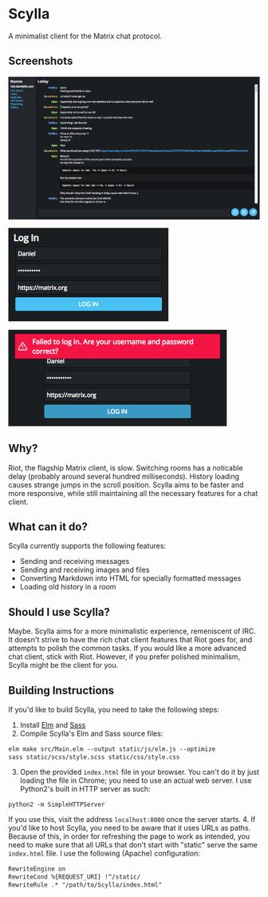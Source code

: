 # Scylla
A minimalist client for the Matrix chat protocol.

## Screenshots
![Main View](screenshots/screenshot-1.png)

![Login View](screenshots/screenshot-2.png)

![Error](screenshots/screenshot-3.png)

## Why?
Riot, the flagship Matrix client, is slow. Switching rooms has a noticable delay (probably around several hundred milliseconds).
History loading causes strange jumps in the scroll position. Scylla aims to be faster and more responsive,
while still maintaining all the necessary features for a chat client. 

## What can it do?
Scylla currently supports the following features:
* Sending and receiving messages
* Sending and receiving images and files
* Converting Markdown into HTML for specially formatted messages
* Loading old history in a room

## Should I use Scylla?
Maybe. Scylla aims for a more minimalistic experience, remeniscent of IRC. It doesn't strive to have the rich chat client features
that Riot goes for, and attempts to polish the common tasks. If you would like a more advanced chat client, stick with Riot. However,
if you prefer polished minimalism, Scylla might be the client for you.

## Building Instructions
If you'd like to build Scylla, you need to take the following steps:
1. Install [Elm](https://elm-lang.org/) and [Sass](https://sass-lang.com/)
2. Compile Scylla's Elm and Sass source files:
```
elm make src/Main.elm --output static/js/elm.js --optimize
sass static/scss/style.scss static/css/style.css
```
3. Open the provided `index.html` file in your browser. You can't do it by just loading the file in Chrome;
you need to use an actual web server. I use Python2's built in HTTP server as such:
```
python2 -m SimpleHTTPServer
```
If you use this, visit the address `localhost:8000` once the server starts.
4. If you'd like to host Scylla, you need to be aware that it uses URLs as paths.
Because of this, in order for refreshing the page to work as intended,
you need to make sure that all URLs that don't start with "static" serve the
same `index.html` file. I use the following (Apache) configuration:
```
RewriteEngine on
RewriteCond %{REQUEST_URI} !^/static/
RewriteRule .* "/path/to/Scylla/index.html"
```
